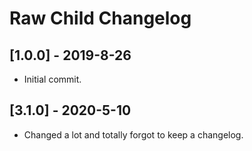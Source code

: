 # Raw Child Changelog

## [1.0.0] - 2019-8-26
* Initial commit.

## [3.1.0] - 2020-5-10
* Changed a lot and totally forgot to keep a changelog.

